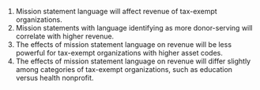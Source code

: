 1. Mission statement language will affect revenue of tax-exempt organizations.
2. Mission statements with language identifying as more donor-serving will correlate with higher revenue. 
3. The effects of mission statement language on revenue will be less powerful for tax-exempt organizations with higher asset codes. 
4. The effects of mission statement language on revenue will differ slightly among categories of tax-exempt organizations, such as education versus health nonprofit.